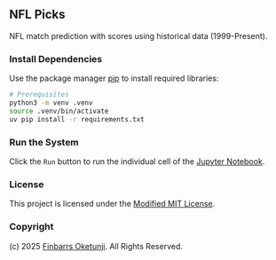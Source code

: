 ## NFL Picks

NFL match prediction with scores using historical data (1999-Present).

### Install Dependencies

Use the package manager [pip](https://pip.pypa.io/en/stable/) to install required libraries:

```sh
# Prerequisites
python3 -m venv .venv
source .venv/bin/activate
uv pip install -r requirements.txt
```

### Run the System

Click the `Run` button to run the individual cell of the [Jupyter Notebook](./notebook/nfl-picks.ipynb).

### License

This project is licensed under the [Modified MIT License](./LICENSE).

### Copyright

(c) 2025 [Finbarrs Oketunji](https://finbarrs.eu). All Rights Reserved.